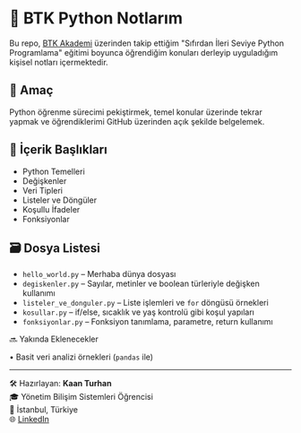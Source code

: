 # 🐍 BTK Python Notlarım

Bu repo, [BTK Akademi](https://www.btkakademi.gov.tr) üzerinden takip ettiğim "Sıfırdan İleri Seviye Python Programlama" eğitimi boyunca öğrendiğim konuları derleyip uyguladığım kişisel notları içermektedir.

## 🎯 Amaç
Python öğrenme sürecimi pekiştirmek, temel konular üzerinde tekrar yapmak ve öğrendiklerimi GitHub üzerinden açık şekilde belgelemek.

## 🧠 İçerik Başlıkları
- Python Temelleri  
- Değişkenler  
- Veri Tipleri  
- Listeler ve Döngüler  
- Koşullu İfadeler  
- Fonksiyonlar

## 🗃️ Dosya Listesi
- `hello_world.py` – Merhaba dünya dosyası  
- `degiskenler.py` – Sayılar, metinler ve boolean türleriyle değişken kullanımı  
- `listeler_ve_donguler.py` – Liste işlemleri ve `for` döngüsü örnekleri  
- `kosullar.py` – if/else, sıcaklık ve yaş kontrolü gibi koşul yapıları  
- `fonksiyonlar.py` – Fonksiyon tanımlama, parametre, return kullanımı

🔜 Yakında Eklenecekler

• Basit veri analizi örnekleri (`pandas` ile)


---

🛠 Hazırlayan: **Kaan Turhan**  
🎓 Yönetim Bilişim Sistemleri Öğrencisi  
📍 İstanbul, Türkiye  
🌐 [LinkedIn](www.linkedin.com/in/kaan-turhan-493b50246)
